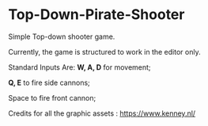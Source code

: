 # Top-Down-Pirate-Shooter
 
 Simple Top-down shooter game.
 
 Currently, the game is structured to work in the editor only.
 
 Standard Inputs Are: <b>W, A, D</b> for movement;
 
 <b>Q, E</b> to fire side cannons;
 
 Space to fire front cannon;

Credits for all the graphic assets : https://www.kenney.nl/
